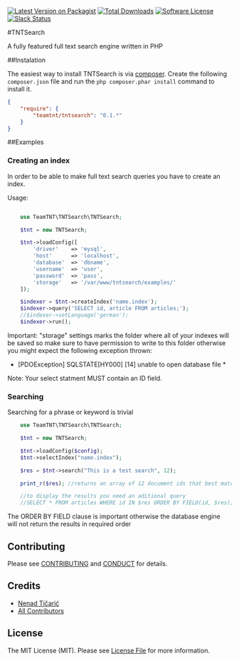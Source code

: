 [![Latest Version on Packagist][ico-version]][link-packagist]
[![Total Downloads][ico-downloads]][link-downloads]
[![Software License][ico-license]](LICENSE.md)
[![Slack Status](https://img.shields.io/badge/slack-chat-E01563.svg?style=flat-square)](https://tntsearch.slack.com)

#TNTSearch

A fully featured full text search engine written in PHP

##Instalation

The easiest way to install TNTSearch is via [composer](http://getcomposer.org/). Create the following `composer.json` file and run the `php composer.phar install` command to install it.

```json
{
    "require": {
        "teamtnt/tntsearch": "0.1.*"
    }
}
```

##Examples

### Creating an index

In order to be able to make full text search queries you have to create an index.

Usage:
```php

    use TeamTNT\TNTSearch\TNTSearch;

    $tnt = new TNTSearch;

    $tnt->loadConfig([
        'driver'    => 'mysql',
        'host'      => 'localhost',
        'database'  => 'dbname',
        'username'  => 'user',
        'password'  => 'pass',
        'storage'   => '/var/www/tntsearch/examples/'
    ]);

    $indexer = $tnt->createIndex('name.index');
    $indexer->query('SELECT id, article FROM articles;');
    //$indexer->setLanguage('german');
    $indexer->run();

```

Important: "storage" settings marks the folder where all of your indexes
will be saved so make sure to have permission to write to this folder otherwise
you might expect the following exception thrown:

* [PDOException] SQLSTATE[HY000] [14] unable to open database file *

Note: Your select statment MUST contain an ID field.

### Searching

Searching for a phrase or keyword is trivial


```php
    use TeamTNT\TNTSearch\TNTSearch;

    $tnt = new TNTSearch;

    $tnt->loadConfig($config);
    $tnt->selectIndex("name.index");

    $res = $tnt->search("This is a test search", 12);

    print_r($res); //returns an array of 12 document ids that best match your query

    //to display the results you need an aditional query
    //SELECT * FROM articles WHERE id IN $res ORDER BY FIELD(id, $res);
```

The ORDER BY FIELD clause is important otherwise the database engine will not return
the results in required order

## Contributing

Please see [CONTRIBUTING](CONTRIBUTING.md) and [CONDUCT](CONDUCT.md) for details.

## Credits

- [Nenad Tičarić][link-author]
- [All Contributors][link-contributors]

## License

The MIT License (MIT). Please see [License File](LICENSE.md) for more information.

[ico-version]: https://img.shields.io/packagist/v/teamtnt/tntsearch.svg?style=flat-square
[ico-license]: https://img.shields.io/badge/license-MIT-brightgreen.svg?style=flat-square
[ico-downloads]: https://img.shields.io/packagist/dt/teamtnt/tntsearch.svg?style=flat-square

[link-packagist]: https://packagist.org/packages/teamtnt/tntsearch
[link-downloads]: https://packagist.org/packages/teamtnt/tntsearch
[link-author]: https://github.com/nticaric
[link-contributors]: ../../contributors
